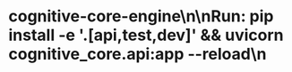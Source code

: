 # cognitive-core-engine\n\nRun: pip install -e '.[api,test,dev]' && uvicorn cognitive_core.api:app --reload\n